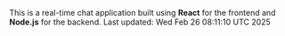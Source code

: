 This is a real-time chat application built using **React** for the frontend and **Node.js** for the backend.
Last updated: Wed Feb 26 08:11:10 UTC 2025
